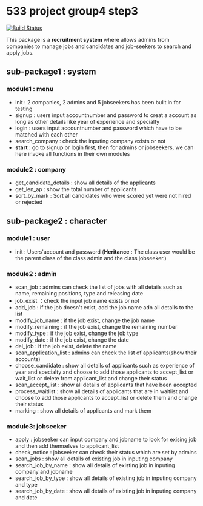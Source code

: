 # 533 project group4 step3

[![Build Status](https://app.travis-ci.com/bi9potato/533-project-group4-step3.svg?branch=b-renghe)](https://app.travis-ci.com/bi9potato/533-project-group4-step3)

This package is a **recruitment system** where allows admins from companies to manage jobs and candidates and job-seekers to search and apply jobs.
## sub-package1 : system
### module1 : menu
* init : 2 companies, 2 admins and 5 jobseekers has been bulit in for testing
* signup : users input accountnumber and password to creat a account as long as other details like year of experience and specialty
* login : users input accountnumber and password which have to be matched with each other
* search_company : check the inputing company exists or not
* **start** : go to signup or login first, then for admins or jobseekers, we can here invoke all functions in their own modules
### module2 : company
* get_candidate_details : show all details of the applicants
* get_len_ap : show the total number of applicants
* sort_by_mark : Sort all candidates who were scored yet were not hired or rejected
## sub-package2 : character
### module1 : user
* init : Users'account and password (**Heritance** : The class user would be the parent class of the class admin and the class jobseeker.)
### module2 : admin
* scan_job : admins can check the list of jobs with all details such as name, remaining positions, type and releasing date
* job_exist ：check the input job name exists or not
* add_job : if the job doesn't exist, add the job name adn all details to the list
* modify_job_name : if the job exist, change the job name
* modify_remaining : if the job exist, change the remaining number
* modify_type : if the job exist, change the job type
* modify_date : if the job exist, change the date
* del_job : if the job exist, delete the name
* scan_application_list : admins can check the list of applicants(show their accounts)
* choose_candidate : show all details of applicants such as experience of year and specialty and choose to add those applicants to accept_list or wait_list or delete from applicant_list and change their status
* scan_accept_list : show all details of applicants that have been accepted
* process_waitlist : show all details of applicants that are in waitlist and choose to add those applicants to accept_list or delete them and change their status
* marking : show all details of applicants and mark them
### module3: jobseeker
* apply : jobseeker can input company and jobname to look for exising job and then add themselves to applicant_list
* check_notice : jobseeker can check their status which are set by admins
* scan_jobs : show all details of existing job in inputing company
* search_job_by_name : show all details of existing job in inputing company and jobname
* search_job_by_type : show all details of existing job in inputing company and type
* search_job_by_date : show all details of existing job in inputing company and date



